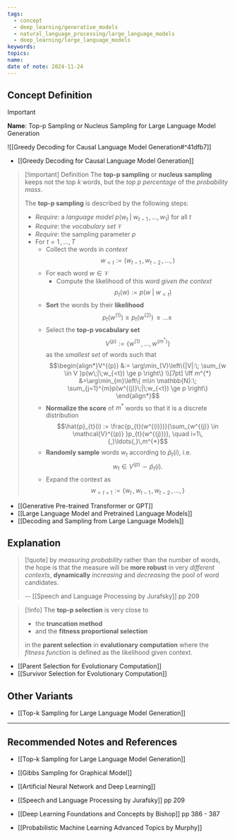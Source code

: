```yaml
---
tags:
  - concept
  - deep_learning/generative_models
  - natural_language_processing/large_language_models
  - deep_learning/large_language_models
keywords: 
topics: 
name: 
date of note: 2024-11-24
---
```


## Concept Definition

>[!important]
>**Name**: Top-p Sampling or Nucleus Sampling for Large Language Model Generation

![[Greedy Decoding for Causal Language Model Generation#^41dfb7]]

- [[Greedy Decoding for Causal Language Model Generation]]

>[!important] Definition
>The **top-p sampling** or **nucleus sampling** keeps not the top $k$ words, but the *top $p$ percentage* of the *probability mass*.
>
>The **top-p sampling** is described by the following steps:
>- *Require*: a *language model*   $p(w_{t}\;|\;w_{t-1}\,{,}\ldots{,}\,w_{1})$ for all $t$
>- *Require*: the *vocabulary set* $\mathcal{V}$
>- *Require*: the sampling parameter $p$
>- For $t=1\,{,}\ldots{,}\,T$
>	- Collect the words in *context* $$w_{<t} := (w_{t-1}\,,w_{t-2} \,{,}\ldots{,}\,)$$
>	- For each word $w\in \mathcal{V}$
>		- Compute the likelihood of this word *given the context* $$p_{t}(w) := p(w\;|\;w_{<t})$$
>	- **Sort** the words by their **likelihood** $$p_{t}(w^{(1)}) \ge p_{t}(w^{(2)}) \,{\ge}\ldots{\ge}\,$$
>	- Select the **top-p vocabulary set** $$V^{(p)} := \{ w^{(1)} \,{,}\ldots{,}\, w^{(m^{*})}\}$$ as the *smallest set* of words such that $$\begin{align*}V^{(p)} &:= \arg\min_{V}\left\{|V|:\; \sum_{w \in V }p(w\;|\;w_{<t}) \ge p \right\} \\[7pt] \iff m^{*} &=\arg\min_{m}\left\{ m\in \mathbb{N}:\; \sum_{j=1}^{m}p(w^{(j)}\;|\;w_{<t}) \ge p \right\}  \end{align*}$$
>	- **Normalize the score** of $m^{*}$ words so that it is a discrete distribution $$\hat{p}_{t}(i) := \frac{p_{t}(w^{(i)})}{\sum_{w^{(j)} \in \mathcal{V}^{(p)} }p_{t}(w^{(j)})}, \quad i=1\,{,}\ldots{,}\,m^{*}$$
>	- **Randomly sample** words $w_{t}$ according to $\hat{p}_{t}(i)$, i.e. $$w_{t} \in V^{(p)} \sim \hat{p}_{t}(i).$$
>	- Expand the context as $$w_{<t+1} := \{ w_{t}\,, w_{t-1}\,,w_{t-2} \,{,}\ldots{,}\,\}$$


- [[Generative Pre-trained Transformer or GPT]]
- [[Large Language Model and Pretrained Language Models]]
- [[Decoding and Sampling from Large Language Models]]


## Explanation

>[!quote]
>by *measuring probability* rather than the number of words, the hope is that the  measure will be **more robust** in very *different contexts*, **dynamically** *increasing* and  *decreasing* the pool of word candidates.
>
>-- [[Speech and Language Processing by Jurafsky]] pp 209


>[!info]
>The **top-p selection** is very close to 
>- the **truncation method** 
>- and the **fitness proportional selection** 
>
>in the **parent selection** in **evalutionary computation** where the *fitness function* is defined as the likelihood given context.

- [[Parent Selection for Evolutionary Computation]]
- [[Survivor Selection for Evolutionary Computation]]


## Other Variants

- [[Top-k Sampling for Large Language Model Generation]]




-----------
##  Recommended Notes and References

- [[Top-k Sampling for Large Language Model Generation]]

- [[Gibbs Sampling for Graphical Model]]
- [[Artificial Neural Network and Deep Learning]]

- [[Speech and Language Processing by Jurafsky]] pp 209
- [[Deep Learning Foundations and Concepts by Bishop]] pp 386 - 387
- [[Probabilistic Machine Learning Advanced Topics by Murphy]]